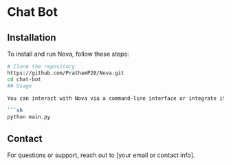 # Chat Bot

## Installation

To install and run Nova, follow these steps:

````sh
# Clone the repository
https://github.com/PrathamP28/Nova.git
cd chat-bot
## Usage

You can interact with Nova via a command-line interface or integrate it into your application:

```sh
python main.py
````

## Contact

For questions or support, reach out to [your email or contact info].

